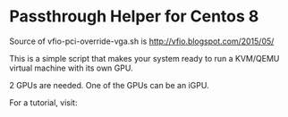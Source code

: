 # Passthrough Helper for Centos 8

Source of vfio-pci-override-vga.sh is http://vfio.blogspot.com/2015/05/

This is a simple script that makes your system ready to run a KVM/QEMU virtual machine with its own GPU. 

2 GPUs are needed. One of the GPUs can be an iGPU. 

For a tutorial, visit: 
